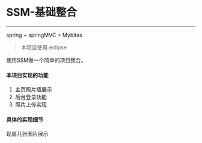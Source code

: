 # SSM-基础整合

---

spring + springMVC + Mybitas

> 本项目使用 eclipse

使用SSM做一个简单的项目整合。

#### 本项目实现的功能
1. 主页照片墙展示
2. 后台登录功能
3. 照片上传实现
#### 具体的实现细节
现房几张图片展示

